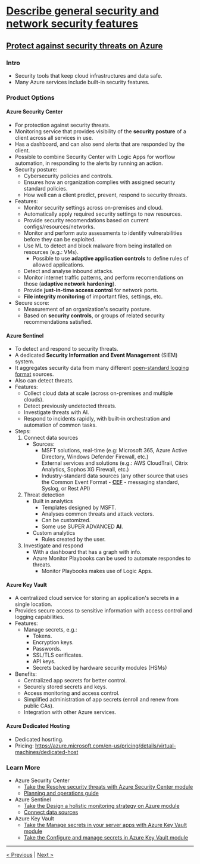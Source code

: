 # [Describe general security and network security features](https://docs.microsoft.com/en-us/learn/paths/az-900-describe-general-security-network-security-features/)

## [Protect against security threats on Azure](https://docs.microsoft.com/en-us/learn/modules/protect-against-security-threats-azure/)

### Intro

- Security tools that keep cloud infrastructures and data safe.
- Many Azure services include built-in security features.

### Product Options

#### Azure Security Center

- For protection against security threats.
- Monitoring service that provides visibility of the **security posture** of a client across all services in use.
- Has a dashboard, and can also send alerts that are responded by the client.
- Possible to combine Security Center with Logic Apps for worflow automation, in responding to the alerts by running an action.
- Security posture:
    - Cybersecurity policies and controls.
    - Ensures how an organization complies with assigned security standard policies.
    - How well can a client predict, prevent, respond to security threats.
- Features:
    - Monitor security settings across on-premises and cloud.
    - Automatically apply required security settings to new resources.
    - Provide security recomendations based on current configs/resources/networks.
    - Monitor and perform auto assessments to identify vulnerabilities before they can be exploited.
    - Use ML to detect and block malware from being installed on resources (e.g.: VMs).
        - Possible to use **adaptive application controls** to define rules of allowed applications.
    - Detect and analyse inbound attacks.
    - Monitor internet traffic patterns, and perform recomendations on those (**adaptive network hardening**).
    - Provide **just-in-time access control** for network ports.
    - **File integrity monitoring** of important files, settings, etc.
- Secure score:
    - Measurement of an organization's security posture.
    - Based on **security controls**, or groups of related security recommendations satisfied.

#### Azure Sentinel

- To detect and respond to security threats.
- A dedicated **Security Information and Event Management** (SIEM) system.
- It aggregates security data from many different <u>open-standard logging format</u> sources.
- Also can detect threats.
- Features:
    - Collect cloud data at scale (across on-premises and multiple clouds).
    - Detect previously undetected threats.
    - Investigate threats with AI.
    - Respond to incidents rapidly, with built-in orchestration and automation of common tasks.
- Steps:
    1. Connect data sources
        - Sources:
            - MSFT solutions, real-time (e.g: Microsoft 365, Azure Active Directory, Windows Defender Firewall, etc.)
            - External services and solutions (e.g.: AWS CloudTrail, Citrix Analytics, Sophos XG Firewall, etc.)
            - Industry-standard data sources (any other source that uses the Common Event Format - [**CEF**](https://ldapwiki.com/wiki/Common%20Event%20Format) - messaging standard, Syslog, or Rest API)
    2. Threat detection
        - Built in analytics
            - Templates designed by MSFT.
            - Analyses common threats and attack vectors.
            - Can be customized.
            - Some use SUPER ADVANCED **AI**.
        - Custom analytics
            - Rules created by the user.
    3. Investigate and respond
        - With a dashboard that has a graph with info.
        - Azure Monitor Playbooks can be used to automate respondes to threats.
            - Monitor Playbooks makes use of Logic Apps.

#### Azure Key Vault

- A centralized cloud service for storing an application's secrets in a single location.
- Provides secure access to sensitive information with access control and logging capabilities.
- Features:
    - Manage secrets, e.g.:
        - Tokens.
        - Encryption keys.
        - Passwords.
        - SSL/TLS cerificates.
        - API keys.
        - Secrets backed by hardware security modules (HSMs)
- Benefits:
    - Centralized app secrets for better control.
    - Securely stored secrets and keys.
    - Access monitoring and access control.
    - Simplified administration of app secrets (enroll and renew from public CAs).
    - Integration with other Azure services.

#### Azure Dedicated Hosting

- Dedicated hosrting.
- Pricing: https://azure.microsoft.com/en-us/pricing/details/virtual-machines/dedicated-host

### Learn More

- Azure Security Center
    - [Take the Resolve security threats with Azure Security Center module](https://docs.microsoft.com/en-us/learn/modules/resolve-threats-with-azure-security-center/)
    - [Planning and operations guide](https://docs.microsoft.com/en-us/azure/security-center/security-center-planning-and-operations-guide)
- Azure Sentinel
    - [Take the Design a holistic monitoring strategy on Azure module](https://docs.microsoft.com/en-us/learn/modules/design-monitoring-strategy-on-azure/)
    - [Connect data sources](https://docs.microsoft.com/en-us/azure/sentinel/connect-data-sources)
- Azure Key Vault
    - [Take the Manage secrets in your server apps with Azure Key Vault module](https://docs.microsoft.com/en-us/learn/modules/manage-secrets-with-azure-key-vault/)
    - [Take the Configure and manage secrets in Azure Key Vault module](https://docs.microsoft.com/en-us/learn/modules/configure-and-manage-azure-key-vault/)

---

[< Previous](3.6_describe-core-solutions-and-management-tools_monitoring.md) | [Next >](4.2_describe-general-security-and-network-security_network.md)
